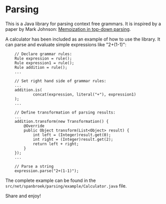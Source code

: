 Parsing
=======

This is a Java library for parsing context free grammars. It is inspired by a
paper by Mark Johnson: [Memoization in top-down parsing][1].

A calculator has been included as an example of how to use the library. It can
parse and evaluate simple expressions like "2+(1-1)":

        // Declare grammar rules:
        Rule expression = rule();
        Rule expression1 = rule();
        Rule addition = rule();
        ...

        // Set right hand side of grammar rules:
        ...
        addition.is(
                concat(expression, literal("+"), expression1)
        );
        ...

        // Define transformation of parsing results:
        ...
        addition.transform(new Transformation() {
            @Override
            public Object transform(List<Object> result) {
                int left = (Integer)result.get(0);
                int right = (Integer)result.get(2);
                return left + right;
            }
        });
        ...

        // Parse a string
        expression.parse("2+(1-1)");

The complete example can be found in the
`src/net/spanbroek/parsing/example/Calculator.java` file.

Share and enjoy!

[1]: http://arxiv.org/pdf/cmp-lg/9504016.pdf
